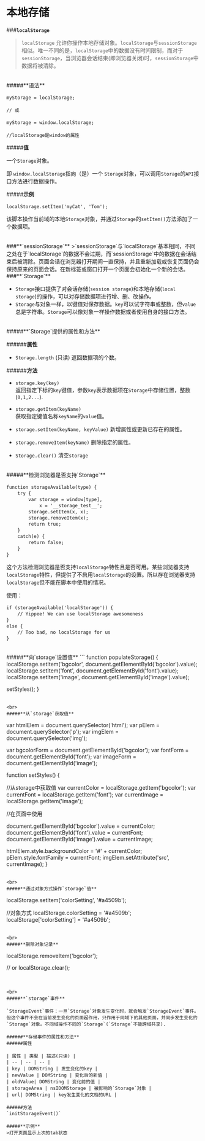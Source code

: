 # 本地存储

###**`localStorage`**

>`localStorage` 允许你操作本地存储对象。`localStorage`与`sessionStorage`相似。唯一不同的是，`localStorage`中的数据没有时间限制，而对于`sessionStorage`，当浏览器会话结束(即浏览器关闭)时，`sessionStorage`中数据将被清除。

<br>
#####**语法**

```
myStorage = localStorage;

// 或 

myStorage = window.localStorage;

//localStorage是window的属性

```

#####**值**

一个`Storage`对象。

即 `window.localStorage`指向（是）一个 `Storage`对象，可以调用`Storage`的`API`接口方法进行数据操作。

#####**示例**

```
localStorage.setItem('myCat', 'Tom');
```
该脚本操作当前域的本地`Storage`对象，并通过`Storage`的`setItem()`方法添加了一个数据项。

<br>
###**`sessionStorage`**
>`sessionStorage`与`localStorage`基本相同，不同之处在于`localStorage`的数据不会过期，而`sessionStorage`中的数据在会话结束后被清除。页面会话在浏览器打开期间一直保持，并且重新加载或恢复页面仍会保持原来的页面会话。在新标签或窗口打开一个页面会初始化一个新的会话。




<br>
###**`Storage`**

- `Storage`接口提供了对会话存储(`session storage`)和本地存储(`local storage`)的操作，可以对存储数据项进行增、删、改操作。
- `Storage`与对象一样，以键值对保存数据。`key`可以试字符串或整数，但`value`总是字符串。`Storage`可以像对象一样操作数据或者使用自身的接口方法。

<br>
#####**`Storage`提供的属性和方法**

######**属性**

- `Storage.length` (只读) 返回数据项的个数。

######**方法**

- `storage.key(key)`  
返回指定下标的`key`键值，参数`key`表示数据项在`Storage`中存储位置，整数(`0,1,2...`).

- `storage.getItem(keyName)`  
获取指定键值名称`keyName`的`value`值。

- `storage.setItem(keyName, keyValue)` 
新增属性或更新已存在的属性。

- `storage.removeItem(keyName)` 
删除指定的属性。
- `Storage.clear()` 
清空`storage`


<br>
#####**检测浏览器是否支持`Storage`**

```
function storageAvailable(type) {
	try {
		var storage = window[type],
			x = '__storage_test__';
		storage.setItem(x, x);
		storage.removeItem(x);
		return true;
	}
	catch(e) {
		return false;
	}
}
```
这个方法检测浏览器是否支持`localStorage`特性且是否可用。某些浏览器支持`localStorage`特性，但提供了不启用`localStorage`的设置。所以存在浏览器支持`localStorage`但不能在脚本中使用的情况。


使用：
```
if (storageAvailable('localStorage')) {
	// Yippee! We can use localStorage awesomeness
}
else {
	// Too bad, no localStorage for us
}
```


<br>
#####**向`storage`设置值**
```
function populateStorage() {
  localStorage.setItem('bgcolor', document.getElementById('bgcolor').value);
  localStorage.setItem('font', document.getElementById('font').value);
  localStorage.setItem('image', document.getElementById('image').value);

  setStyles();
}
```

<br>
#####**从`storage`获取值**

```
var htmlElem = document.querySelector('html');
var pElem = document.querySelector('p');
var imgElem = document.querySelector('img');

var bgcolorForm = document.getElementById('bgcolor');
var fontForm = document.getElementById('font');
var imageForm = document.getElementById('image');

function setStyles() {
  
  //从storage中获取值
  var currentColor = localStorage.getItem('bgcolor');
  var currentFont = localStorage.getItem('font');
  var currentImage = localStorage.getItem('image');

  //在页面中使用
  
  document.getElementById('bgcolor').value = currentColor;
  document.getElementById('font').value = currentFont;
  document.getElementById('image').value = currentImage;

  htmlElem.style.backgroundColor = '#' + currentColor;
  pElem.style.fontFamily = currentFont;
  imgElem.setAttribute('src', currentImage);
}
```

<br>
#####**通过对象方式操作`storage`值**

```
localStorage.setItem('colorSetting', '#a4509b');

//对象方式
localStorage.colorSetting = '#a4509b';
localStorage['colorSetting'] = '#a4509b';

```

<br>
#####**删除对象记录**

```
localStorage.removeItem('bgcolor');

// or
localStorage.clear();
```


<br>
#####**`storage`事件**

`StorageEvent`事件：一旦`Storage`对象发生变化时，就会触发`StorageEvent`事件。但这个事件不会在当前发生变化的页面起作用，只作用于同域下的其他页面，并同步发生变化的`Storage`对象。不同域操作不同的`Storage`(`Storage`不能跨域共享).

######**存储事件的属性和方法**
######属性

| 属性 | 类型 | 描述(只读) |
| -- | -- | -- |
| key | DOMString | 发生变化的key |
| newValue | DOMString | 变化后的新值 |
| oldValue| DOMString | 变化前的值 |
| storageArea | nsIDOMStorage | 被影响的`Storage`对象 |
| url| DOMString | key发生变化的文档的URL |

######方法
`initStorageEvent()`

#####**示例**
>打开页面显示上次的tab状态

```
<!DOCTYPE html>
<html>
<head lang="en">
    <meta charset="UTF-8">
    <title></title>
    <link rel="stylesheet" href="css/styles/base.css"/>
    <style>

        #nav {
            height: 42px;
            border: 1px solid #d3d3d3;
            background: #f7f7f7;
            -moz-border-radius: 2px;
            -webkit-border-radius: 2px;
            border-radius: 2px;
            -moz-box-shadow: 1px 1px 2px rgba(0, 0, 0, .2);
            -webkit-box-shadow: 1px 1px 2px rgba(0, 0, 0, .2);
            box-shadow: 1px 1px 2px rgba(0, 0, 0, .2);
        }

        #nav ul{
            list-style: none;
        }

        #nav li {
            float: left;
            height: 42px;
            line-height: 42px;
            border-right: 1px solid #d3d3d3;
            font-size: 14px;
            font-weight: bold;
            padding: 0 10px;
        }

        #nav li.cur {
            background: #f1f1f1;
            border-top: 1px solid #f60;
            box-shadow: none;
        }

        #nav li a {
            text-decoration: none;
            display: block;
        }

        #nav li.cur a {
            color: #333;
        }

        #nav li a:hover {
            color: #f30;
        }

        #page {
            border: 1px solid #d3d3d3;
            height: 50px;
            text-align: center;
        }

        .list {
            display: none;
        }
    </style>
</head>
<body>
<div id="nav">
    <ul>
        <li><a href="#">Tab 1</a></li>
        <li><a href="#">Tab 2</a></li>
        <li><a href="#">Tab 3</a></li>
        <li><a href="#">Tab 4</a></li>
        <li><a href="#">Tab 5</a></li>
    </ul>
</div>
<div id="page">
    <div class="list">1</div>
    <div class="list">2</div>
    <div class="list">3</div>
    <div class="list">4</div>
    <div class="list">5</div>
</div>
</body>

<script src="libs/jquery/dist/jquery.min.js"></script>
<script>

    $(function(){
        init();
    });

    /**
     * 是否支持Storage
     *
     */
    function storageAvailable(type) {
        try {
            var storage = window[type],
                x = '__storage_test__';
            storage.setItem(x, x);
            storage.removeItem(x);
            return true;
        }
        catch(e) {
            return false;
        }
    }

    /**
     * 显示tab和list
     * @param obj
     * @param index
     */
    function showTabList(obj,index){
        index = index? index : 0;

        //tab高亮
        if(obj){
           $(obj).addClass("cur").siblings("li").removeClass("cur");
        }else{
           $("#nav").find("li").eq(index).addClass("cur").siblings("li").removeClass("cur");
        }


        //显示对应的list
        $(".list").eq(index).show().siblings().hide();
    }

    /**
     * 初始化
     */
    function init (){

        if (storageAvailable('localStorage')) {

            //上次点击的tab下标
            var preTab = localStorage.getItem("tabbed");

            //第一次打开，初始化第一个tab，index为0
            if(!preTab){
                showTabList();
            }


            //遍历所有tab
            $("#nav").find("li").each(function(index){
                var $li = $(this);


                //非第一次，则初始化显示上次点击的tab
                if(index == preTab){
                    showTabList(null,index);
                }

                //li绑定click事件
                $li.click(function(){
                    showTabList(this,index);

                    //设置tabbed值
                    localStorage.setItem("tabbed",index);
                });
            })

        }
        else {
            // Too bad, no localStorage for us
        }
    }
</script>
</html>

```

#####**效果**

![显示上次的tab状态](localStorage.png)

<br><br>
#####**阅读**
- [localStorage](https://developer.mozilla.org/en-US/docs/Web/API/Window/localStorage)
- [sessionStorage](https://developer.mozilla.org/zh-CN/docs/Web/API/Window/sessionStorage)
- [Storage](https://developer.mozilla.org/en-US/docs/Web/API/Storage)
- [Using the Web Storage API](https://developer.mozilla.org/en-US/docs/Web/API/Web_Storage_API/Using_the_Web_Storage_API#Basic_concepts)
- [StorageEvent](https://developer.mozilla.org/en-US/docs/Web/API/StorageEvent)
- [web-storage-demo](https://github.com/mdn/web-storage-demo)
- [11 Web storage](https://html.spec.whatwg.org/multipage/webstorage.html#webstorage)
- [HTML5本地存储-helloweba.com](http://www.helloweba.com/view-blog-201.html)